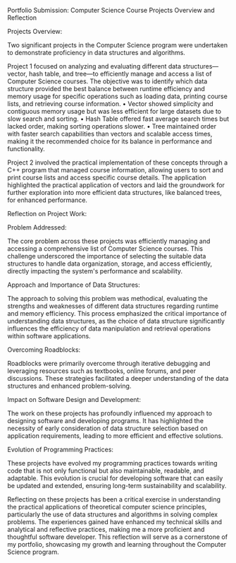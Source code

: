 Portfolio Submission: Computer Science Course Projects Overview and Reflection

Projects Overview:

Two significant projects in the Computer Science program were undertaken to demonstrate proficiency in data structures and algorithms.

Project 1 focused on analyzing and evaluating different data structures—vector, hash table, and tree—to efficiently manage and access a list of Computer Science courses. The objective was to identify which data structure provided the best balance between runtime efficiency and memory usage for specific operations such as loading data, printing course lists, and retrieving course information.
•	Vector showed simplicity and contiguous memory usage but was less efficient for large datasets due to slow search and sorting.
•	Hash Table offered fast average search times but lacked order, making sorting operations slower.
•	Tree maintained order with faster search capabilities than vectors and scalable access times, making it the recommended choice for its balance in performance and functionality.


Project 2 involved the practical implementation of these concepts through a C++ program that managed course information, allowing users to sort and print course lists and access specific course details. The application highlighted the practical application of vectors and laid the groundwork for further exploration into more efficient data structures, like balanced trees, for enhanced performance.


Reflection on Project Work:

Problem Addressed:

The core problem across these projects was efficiently managing and accessing a comprehensive list of Computer Science courses. This challenge underscored the importance of selecting the suitable data structures to handle data organization, storage, and access efficiently, directly impacting the system's performance and scalability.


Approach and Importance of Data Structures:

The approach to solving this problem was methodical, evaluating the strengths and weaknesses of different data structures regarding runtime and memory efficiency. This process emphasized the critical importance of understanding data structures, as the choice of data structure significantly influences the efficiency of data manipulation and retrieval operations within software applications.


Overcoming Roadblocks:

Roadblocks were primarily overcome through iterative debugging and leveraging resources such as textbooks, online forums, and peer discussions. These strategies facilitated a deeper understanding of the data structures and enhanced problem-solving.


Impact on Software Design and Development:

The work on these projects has profoundly influenced my approach to designing software and developing programs. It has highlighted the necessity of early consideration of data structure selection based on application requirements, leading to more efficient and effective solutions.


Evolution of Programming Practices:

These projects have evolved my programming practices towards writing code that is not only functional but also maintainable, readable, and adaptable. This evolution is crucial for developing software that can easily be updated and extended, ensuring long-term sustainability and scalability.

Reflecting on these projects has been a critical exercise in understanding the practical applications of theoretical computer science principles, particularly the use of data structures and algorithms in solving complex problems. The experiences gained have enhanced my technical skills and analytical and reflective practices, making me a more proficient and thoughtful software developer. This reflection will serve as a cornerstone of my portfolio, showcasing my growth and learning throughout the Computer Science program.

